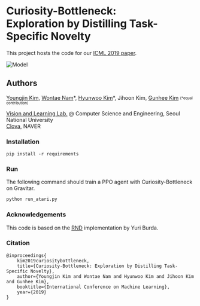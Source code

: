 # Curiosity-Bottleneck: <br/>Exploration by Distilling Task-Specific Novelty

This project hosts the code for our [ICML 2019 paper](http://proceedings.mlr.press/v97/kim19c.html). <br/>

![Model](https://github.com/whyjay/curiosity-bottleneck/blob/master/assets/icml_model.png?raw=true)



## Authors
[Youngjin Kim](http://vision.snu.ac.kr/people/youngjinkim.html), [Wontae Nam](https://www.linkedin.com/in/daniel-w-nam/)\*, [Hyunwoo Kim](https://skywalker023.github.io)\*, Jihoon Kim, [Gunhee Kim](http://vision.snu.ac.kr/~gunhee/) <sub><sup>(&#42;equal contribution)</sup></sub> <br/>

[Vision and Learning Lab.](http://vision.snu.ac.kr) @ Computer Science and Engineering, Seoul National University<br/>
[Clova](https://clova.ai/en/research/research-area-detail.html?id=0), NAVER

### Installation
```
pip install -r requirements
```

### Run

The following command should train a PPO agent with Curiosity-Bottleneck on Gravitar.
```bash
python run_atari.py
```

### Acknowledgements
This code is based on the [RND](https://github.com/openai/random-network-distillation) implementation by Yuri Burda.

### Citation

```
@inproceedings{
	kim2019curiositybottleneck,
	title={Curiosity-Bottleneck: Exploration by Distilling Task-Specific Novelty},
	author={Youngjin Kim and Wontae Nam and Hyunwoo Kim and Jihoon Kim and Gunhee Kim},
	booktitle={International Conference on Machine Learning},
	year={2019}
}
```

